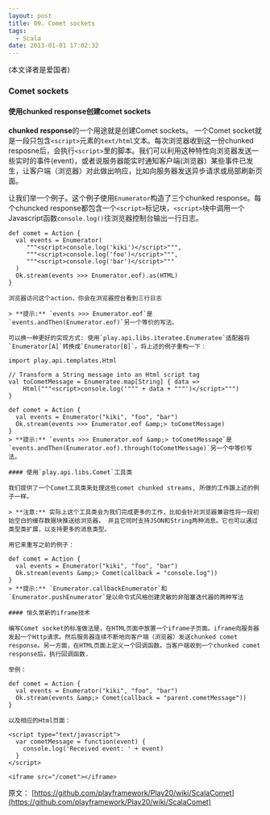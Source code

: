```yaml
---
layout: post
title: 09. Comet sockets
tags:
  - Scala
date: 2013-01-01 17:02:32
---
```


(本文译者是爱国者)

### Comet sockets

#### 使用chunked response创建comet sockets

**chunked response**的一个用途就是创建Comet sockets。 一个Comet socket就是一段只包含`<script>`元素的`text/html`文本。每次浏览器收到这一份chunked resposne后，会执行`<script>`里的脚本。我们可以利用这种特性向浏览器发送一些实时的事件(event)，或者说服务器能实时通知客户端(浏览器）某些事件已发生，让客户端（浏览器）对此做出响应，比如向服务器发送异步请求或局部刷新页面。

让我们举一个例子。这个例子使用`Enumerator`构造了三个chunked response。每个chuncked response都包含一个`<script>`标记块，`<script>`块中调用一个Javascript函数`console.log()`往浏览器控制台输出一行日志。

    def comet = Action {
      val events = Enumerator(
         """<script>console.log('kiki')</script>""",
         """<script>console.log('foo')</script>""",
         """<script>console.log('bar')</script>"""
      )
      Ok.stream(events >>> Enumerator.eof).as(HTML)
    }

    浏览器访问这个action，你会在浏览器控台看到三行日志

    > **提示:** `events >>> Enumerator.eof`是`events.andThen(Enumerator.eof)`另一个等价的写法。

    可以换一种更好的实现方式: 使用`play.api.libs.iteratee.Enumeratee`适配器将`Enumerator[A]`转换成`Enumerator[B]`。将上述的例子重构一下：

    import play.api.templates.Html

    // Transform a String message into an Html script tag
    val toCometMessage = Enumeratee.map[String] { data => 
        Html("""<script>console.log('""" + data + """')</script>""")
    }

    def comet = Action {
      val events = Enumerator("kiki", "foo", "bar")
      Ok.stream(events >>> Enumerator.eof &amp;> toCometMessage)
    }
    > **提示:** `events >>> Enumerator.eof &amp;> toCometMessage`是`events.andThen(Enumerator.eof).through(toCometMessage)`另一个中等价写法。

    #### 使用`play.api.libs.Comet`工具类

    我们提供了一个Comet工具类来处理这些comet chunked streams, 所做的工作跟上述的例子一样。

    > **注意:** 实际上这个工具类会为我们完成更多的工作，比如会针对浏览器兼容性将一段初始空白的缓存数据块推送给浏览器， 并且它同时支持JSON和String两种消息。它也可以通过类型类扩展，以支持更多的消息类型。

    用它来重写之前的例子：

    def comet = Action {
      val events = Enumerator("kiki", "foo", "bar")
      Ok.stream(events &amp;> Comet(callback = "console.log"))
    }
    > **提示:** `Enumerator.callbackEnumerator`和`Enumerator.pushEnumerator`是以命令式风格创建灵敏的非阻塞迭代器的两种写法

    #### 恒久常新的iframe技术

    编写Comet socket的标准做法是，在HTML页面中放置一个iframe子页面。iframe向服务器发起一个Http请求。然后服务器连续不断地向客户端（浏览器）发送chunked comet response。另一方面，在HTML页面上定义一个回调函数。当客户端收到一个chunked comet response后，执行回调函数.

    举例：

    def comet = Action {
      val events = Enumerator("kiki", "foo", "bar")
      Ok.stream(events &amp;> Comet(callback = "parent.cometMessage"))
    }

    以及相应的Html页面：

    <script type="text/javascript">
      var cometMessage = function(event) {
        console.log('Received event: ' + event)
      }
    </script>

    <iframe src="/comet"></iframe>

原文： [https://github.com/playframework/Play20/wiki/ScalaComet](https://github.com/playframework/Play20/wiki/ScalaComet)